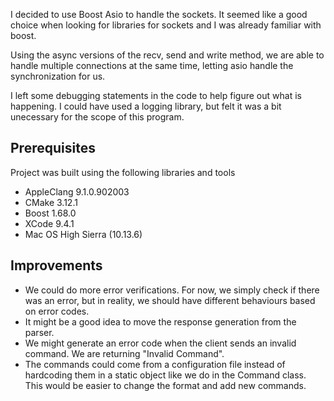 I decided to use Boost Asio to handle the sockets. It seemed like a good choice when 
looking for libraries for sockets and I was already familiar with boost.

Using the async versions of the recv, send and write method, we are able to handle multiple
connections at the same time, letting asio handle the synchronization for us.

I left some debugging statements in the code to help figure out what is happening. I could 
have used a logging library, but felt it was a bit unecessary for the scope of this program.

## Prerequisites
Project was built using the following libraries and tools

* AppleClang 9.1.0.902003
* CMake 3.12.1
* Boost 1.68.0
* XCode 9.4.1
* Mac OS High Sierra (10.13.6)

## Improvements

* We could do more error verifications. For now, we simply check if there was an error, but in 
reality, we should have different behaviours based on error codes.
* It might be a good idea to move the response generation from the parser.
* We might generate an error code when the client sends an invalid command. We are returning "Invalid Command".
* The commands could come from a configuration file instead of hardcoding them in a static
object like we do in the Command class. This would be easier to change the format and add
new commands.
